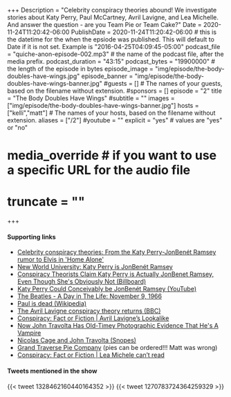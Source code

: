 +++
Description = "Celebrity conspiracy theories abound! We investigate stories about Katy Perry, Paul McCartney, Avril Lavigne, and Lea Michelle. And answer the question - are you Team Pie or Team Cake?"
Date = 2020-11-24T11:20:42-06:00
PublishDate = 2020-11-24T11:20:42-06:00 # this is the datetime for the when the epsiode was published. This will default to Date if it is not set. Example is "2016-04-25T04:09:45-05:00"
podcast_file = "quiche-anon-episode-002.mp3" # the name of the podcast file, after the media prefix.
podcast_duration = "43:15"
podcast_bytes = "19900000" # the length of the episode in bytes
episode_image = "img/episode/the-body-doubles-have-wings.jpg"
episode_banner = "img/episode/the-body-doubles-have-wings-banner.jpg"
#guests = [] # The names of your guests, based on the filename without extension.
#sponsors = []
episode = "2"
title = "The Body Doubles Have Wings"
#subtitle = ""
images = ["img/episode/the-body-doubles-have-wings-banner.jpg"]
hosts = ["kelli","matt"] # The names of your hosts, based on the filename without extension.
aliases = ["/2"]
#youtube = ""
explicit = "yes" # values are "yes" or "no"
# media_override # if you want to use a specific URL for the audio file
# truncate = ""
+++
#### Supporting links

- [Celebrity conspiracy theories: From the Katy Perry-JonBenét Ramsey rumor to Elvis in 'Home Alone'](https://www.newsday.com/entertainment/celebrities/celebrity-conspiracy-theories-from-the-katy-perry-jonben%C3%A9t-ramsey-rumor-to-elvis-in-home-alone-1.13966803)
- [New World University: Katy Perry is JonBenét Ramsey](https://nyulocal.com/new-world-university-katy-perry-is-jonben%C3%A9t-ramsey-764addd94b36)
- [Conspiracy Theorists Claim Katy Perry is Actually JonBenet Ramsey, Even Though She's Obviously Not (Billboard)](https://www.billboard.com/articles/columns/pop/6890483/katy-perry-actually-jonbenet-ramsey-conspiracy-theorists-videos)
- [Katy Perry Could Conceivably be JonBenét Ramsey (YouTube)](https://www.youtube.com/watch?v=SMyYwOeUdA8)
- [The Beatles - A Day in The Life: November 9, 1966](http://www.beatlesradio.com/the-beatles-50-years-ago-today-november-9-1966)
- [Paul is dead (Wikipedia)](https://en.wikipedia.org/wiki/Paul_is_dead)
- [The Avril Lavigne conspiracy theory returns (BBC)](https://www.bbc.com/news/blogs-trending-39921209)
- [Conspiracy: Fact or Fiction | Avril Lavigne’s Lookalike](https://www.breezejmu.org/opinion/conspiracy-fact-or-fiction-avril-lavigne-s-lookalike/article_0a2aa1e0-37e9-11ea-ab07-b7d6a1892fe6.html)
- [Now John Travolta Has Old-Timey Photographic Evidence That He's A Vampire](https://www.cinemablend.com/new/Now-John-Travolta-Has-Timey-Photographic-Evidence-He-Vampire-27037.html)
- [Nicolas Cage and John Travolta (Snopes)](https://www.snopes.com/fact-check/blood-relatives/)
- [Grand Traverse Pie Company](https://gtpie.com/) (pies can be ordered!!! Matt was wrong)
- [Conspiracy: Fact or Fiction | Lea Michele can’t read](https://www.breezejmu.org/opinion/conspiracy-fact-or-fiction-lea-michele-can-t-read/article_47fed7ce-f366-11e9-bc1f-0707ef6ef7eb.html)


#### Tweets mentioned in the show

{{< tweet 1328462160440164352 >}}
{{< tweet 1270783724364259329 >}}
